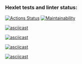 ### Hexlet tests and linter status:
[![Actions Status](https://github.com/asenka0301/frontend-project-44/workflows/hexlet-check/badge.svg)](https://github.com/asenka0301/frontend-project-44/actions)
[![Maintainability](https://api.codeclimate.com/v1/badges/606815938cb8730a1121/maintainability)](https://codeclimate.com/github/asenka0301/frontend-project-44/maintainability)

[![asciicast](https://asciinema.org/a/LUpwDUAuNP7mj9FYxLD5jerfu.svg)](https://asciinema.org/a/LUpwDUAuNP7mj9FYxLD5jerfu)

[![asciicast](https://asciinema.org/a/XuJhDtIfJSYef4pxCt4QT7CEe.svg)](https://asciinema.org/a/XuJhDtIfJSYef4pxCt4QT7CEe)

[![asciicast](https://asciinema.org/a/1XIiC3WvP5HDeyKLGppCMvmAW.svg)](https://asciinema.org/a/1XIiC3WvP5HDeyKLGppCMvmAW)

[![asciicast](https://asciinema.org/a/qUKJOy4SYpxLTBMRIll9edFxm.svg)](https://asciinema.org/a/qUKJOy4SYpxLTBMRIll9edFxm)